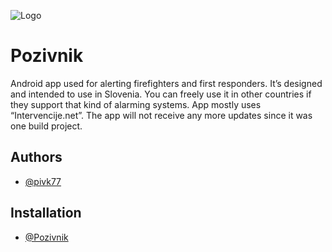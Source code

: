 
![Logo](https://pozivnik.pivk77.com/wp-content/uploads/2020/01/cropped-Pozivnik_brighter_koncna-1.png)


# Pozivnik

Android app used for alerting firefighters and first responders. It’s designed and intended to use in Slovenia. You can freely use it in other countries if they support that kind of alarming systems. App mostly uses “Intervencije.net”. The app will not receive any more updates since it was one build project.


## Authors

- [@pivk77](https://github.com/Pivk77)


## Installation

- [@Pozivnik](https://pozivnik.pivk77.com/)
    